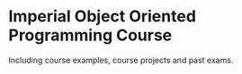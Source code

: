 # Imperial Object Oriented Programming Course

Including course examples, course projects and past exams.

